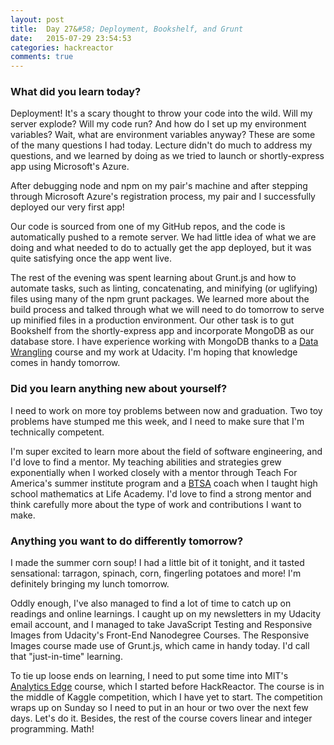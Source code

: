 ```yaml
---
layout: post
title:  Day 27&#58; Deployment, Bookshelf, and Grunt
date:   2015-07-29 23:54:53
categories: hackreactor
comments: true
---
```


### What did you learn today?

Deployment! It's a scary thought to throw your code into the wild. Will my server explode? Will my code run? And how do I set up my environment variables? Wait, what are environment variables anyway? These are some of the many questions I had today. Lecture didn't do much to address my questions, and we learned by doing as we tried to launch or shortly-express app using Microsoft's Azure.

After debugging node and npm on my pair's machine and after stepping through Microsoft Azure's registration process, my pair and I successfully deployed our very first app!

Our code is sourced from one of my GitHub repos, and the code is automatically pushed to a remote server. We had little idea of what we are doing and what needed to do to actually get the app deployed, but it was quite satisfying once the app went live.

The rest of the evening was spent learning about Grunt.js and how to automate tasks, such as linting, concatenating, and minifying (or uglifying) files using many of the npm grunt packages. We learned more about the build process and talked through what we will need to do tomorrow to serve up minified files in a production environment. Our other task is to gut Bookshelf from the shortly-express app and incorporate MongoDB as our database store. I have experience working with MongoDB thanks to a [Data Wrangling](https://www.udacity.com/course/data-wrangling-with-mongodb--ud032) course and my work at Udacity. I'm hoping that knowledge comes in handy tomorrow.

### Did you learn anything new about yourself?

I need to work on more toy problems between now and graduation. Two toy problems have stumped me this week, and I need to make sure that I'm technically competent.

I'm super excited to learn more about the field of software engineering, and I'd love to find a mentor. My teaching abilities and strategies grew exponentially when I worked closely with a mentor through Teach For America's summer institute program and a [BTSA](http://www.btsa.ca.gov/) coach when I taught high school mathematics at Life Academy. I'd love to find a strong mentor and think carefully more about the type of work and contributions I want to make.

### Anything you want to do differently tomorrow?

I made the summer corn soup! I had a little bit of it tonight, and it tasted sensational: tarragon, spinach, corn, fingerling potatoes and more! I'm definitely bringing my lunch tomorrow.

Oddly enough, I've also managed to find a lot of time to catch up on readings and online learnings. I caught up on my newsletters in my Udacity email account, and I managed to take JavaScript Testing and Responsive Images from Udacity's Front-End Nanodegree Courses. The Responsive Images course made use of Grunt.js, which came in handy today. I'd call that "just-in-time" learning.

To tie up loose ends on learning, I need to put some time into MIT's [Analytics Edge](https://www.edx.org/course/analytics-edge-mitx-15-071x-0) course, which I started before HackReactor. The course is in the middle of Kaggle competition, which I have yet to start. The competition wraps up on Sunday so I need to put in an hour or two over the next few days. Let's do it. Besides, the rest of the course covers linear and integer programming. Math!

